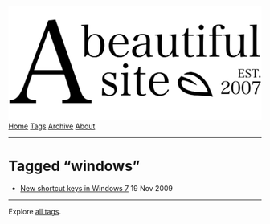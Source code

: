<a href="../../index.html" class="header-link"><img src="../../images/logos/wordmark.svg" alt="A Beautiful Site" class="wordmark" /></a> <a href="../../index.html" class="nav-item">Home</a> <a href="../index.html" class="nav-item">Tags</a> <a href="../../posts/index.html" class="nav-item">Archive</a> <a href="../../about/index.html" class="nav-item">About</a>

------------------------------------------------------------------------

Tagged “windows”
================

-   <a href="../../posts/new-shortcut-keys-in-windows-7/index.html" class="post-list-item-link">New shortcut keys in Windows 7</a> 19 Nov 2009

------------------------------------------------------------------------

Explore [all tags](../index.html).
